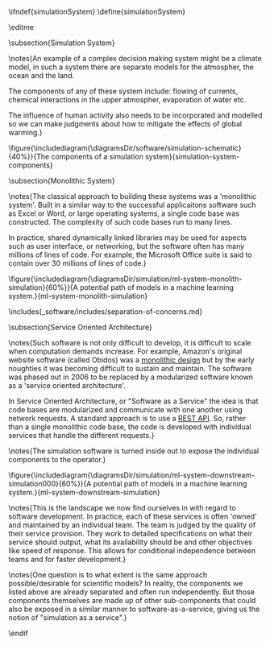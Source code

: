 \ifndef{simulationSystem}
\define{simulationSystem}

\editme

\subsection{Simulation System}

\notes{An example of a complex decision making system might be a climate model, in such a system there are separate models for the atmospher, the ocean and the land.

The components of any of these system include: flowing of currents, chemical interactions in the upper atmospher, evaporation of water etc.

The influence of human activity also needs to be incorporated and modelled so we can make judgments about how to mitigate the effects of global warming.}

\figure{\includediagram{\diagramsDir/software/simulation-schematic}{40%}}{The components of a simulation system}{simulation-system-components}

\subsection{Monolithic System}

\notes{The classical approach to building these systems was a 'monolithic system'. Built in a similar way to the successful applicaitons software such as Excel or Word, or large operating systems, a single code base was constructed. The complexity of such code bases run to many lines. 

In practice, shared dynamically linked libraries may be used for aspects such as user interface, or networking, but the software often has many millions of lines of code. For example, the Microsoft Office suite is said to contain over 30 millions of lines of code.}

\figure{\includediagram{\diagramsDir/simulation/ml-system-monolith-simulation}{60%}}{A potential path of models in a machine learning system.}{ml-system-monolith-simulation}

\includes{_software/includes/separation-of-concerns.md}


\subsection{Service Oriented Architecture}

\notes{Such software is not only difficult to develop, it is difficult to scale when computation demands increase. For example, Amazon's original website software (called Obidos) was a [monolithic design](https://en.wikipedia.org/wiki/Obidos_(software)) but by the early noughties it was becoming difficult to sustain and maintain. The software was phased out in 2006 to be replaced by a modularized software known as a 'service oriented architecture'. 

In Service Oriented Architecture, or "Software as a Service" the idea is that code bases are modularized and communicate with one another using network requests. A standard approach is to use a [REST API](https://en.wikipedia.org/wiki/Representational_state_transfer). So, rather than a single monolithic code base, the code is developed with individual services that handle the different requests.}

\notes{The simulation software is turned inside out to expose the individual components to the operator.}


\figure{\includediagram{\diagramsDir/simulation/ml-system-downstream-simulation000}{60%}}{A potential path of models in a machine learning system.}{ml-system-downstream-simulation}

\notes{This is the landscape we now find ourselves in with regard to software development. In practice, each of these services is often 'owned' and maintained by an individual team. The team is judged by the quality of their service provision. They work to detailed specifications on what their service should output, what its availability should be and other objectives like speed of response. This allows for conditional independence between teams and for faster development.}

\notes{One question is to what extent is the same approach possible/desirable for scientific models? In reality, the components we listed above are already separated and often run independently. But those components themselves are made up of other sub-components that could also be exposed in a similar manner to software-as-a-service, giving us the notion of "simulation as a service".}


\endif

